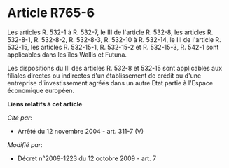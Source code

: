 # Article R765-6

Les articles R. 532-1 à R. 532-7, le III de l'article R. 532-8, les articles R. 532-8-1, R. 532-8-2, R. 532-8-3, R. 532-10 à
R. 532-14, le III de l'article R. 532-15, les articles R. 532-15-1, R. 532-15-2 et R. 532-15-3, R. 542-1 sont applicables
dans les îles Wallis et Futuna.

Les dispositions du III des articles R. 532-8 et 532-15 sont applicables aux filiales directes ou indirectes d'un
établissement de crédit ou d'une entreprise d'investissement agréés dans un autre Etat partie à l'Espace économique européen.

**Liens relatifs à cet article**

_Cité par_:

  - Arrêté du 12 novembre 2004 - art. 311-7 (V)

_Modifié par_:

  - Décret n°2009-1223 du 12 octobre 2009 - art. 7
